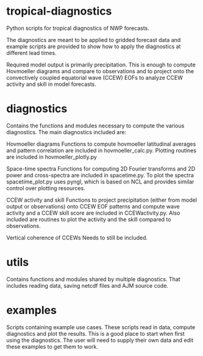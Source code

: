 # tropical-diagnostics
Python scripts for tropical diagnostics of NWP forecasts.

The diagnostics are meant to be applied to gridded forecast data and example scripts are provided to show how
to apply the diagnostics at different lead times.

Required model output is primarily precipitation. This is enough to compute Hovmoeller diagrams and
compare to observations and to project onto the convectively coupled equatorial wave (CCEW) EOFs to
analyze CCEW activity and skill in model forecasts.

# diagnostics
Contains the functions and modules necessary to compute the various diagnostics. The main diagnostics
included are:

Hovmoeller diagrams
    Functions to compute hovmoeller latitudinal averages and pattern correlation are included in
    hovmoeller_calc.py. Plotting routines are included in hovmoeller_plotly.py

Space-time spectra
    Functions for computing 2D Fourier transforms and 2D power and cross-spectra are included in spacetime.py.
    To plot the spectra spacetime_plot.py uses pyngl, which is based on NCL and provides similar control
    over plotting resources.

CCEW activity and skill
    Functions to project precipitation (either from model output or observations) onto CCEW EOF patterns and
    compute wave activity and a CCEW skill score are included in CCEWactivity.py. Also included are routines
    to plot the activity and the skill compared to observations.

Vertical coherence of CCEWs
    Needs to still be included.

# utils
Contains functions and modules shared by multiple diagnostics. That includes reading data, saving netcdf
files and AJM source code.

# examples
Scripts containing example use cases. These scripts read in data, compute diagnostics and plot the results.
This is a good place to start when first using the diagnostics.
The user will need to supply their own data and edit these examples to get them to work.

